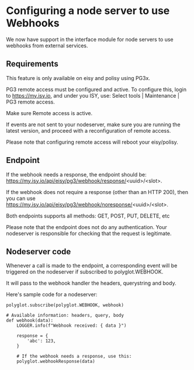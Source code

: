 # Configuring a node server to use Webhooks

We now have support in the interface module for node servers to use webhooks from external services.

## Requirements
This feature is only available on eisy and polisy using PG3x.

PG3 remote access must be configured and active.
To configure this, login to https://my.isy.io, and under you ISY, use: Select tools | Maintenance | PG3 remote access.

Make sure Remote access is active. 

If events are not sent to your nodeserver, make sure you are running the latest version,
and proceed with a reconfiguration of remote access.

Please note that configuring remote access will reboot your eisy/polisy.

## Endpoint 
If the webhook needs a response, the endpoint should be: https://my.isy.io/api/eisy/pg3/webhook/response/<uuid\>/\<slot\>.

If the webhook does not require a response (other than an HTTP 200), then you can use https://my.isy.io/api/eisy/pg3/webhook/noresponse/<uuid\>/\<slot\>.

Both endpoints supports all methods: GET, POST, PUT, DELETE, etc

Please note that the endpoint does not do any authentication.
Your nodeserver is responsible for checking that the request is legitimate. 

## Nodeserver code

Whenever a call is made to the endpoint, a corresponding event will be triggered 
on the nodeserver if subscribed to polyglot.WEBHOOK.

It will pass to the webhook handler the headers, querystring and body.

Here's sample code for a nodeserver:
```
polyglot.subscribe(polyglot.WEBHOOK, webhook)

# Available information: headers, query, body
def webhook(data):  
    LOGGER.info(f"Webhook received: { data }")

    response = {
        'abc': 123,
    }

    # If the webhook needs a response, use this:
    polyglot.webhookResponse(data)
```

